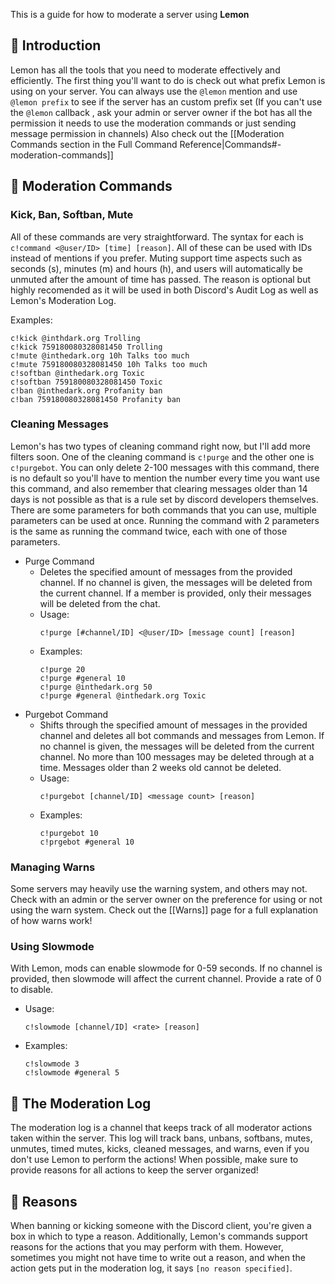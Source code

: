 This is a guide for how to moderate a server using **Lemon**

## 🔨 Introduction
Lemon has all the tools that you need to moderate effectively and efficiently. The first thing you'll want to do is check out what prefix Lemon is using on your server. You can always use the `@lemon` mention and use `@lemon prefix` to see if the server has an custom prefix set (If you can't use the `@lemon` callback , ask your admin or server owner if the bot has all the permission it needs to use the moderation commands or just sending message permission in channels) Also check out the [[Moderation Commands section in the Full Command Reference|Commands#-moderation-commands]]

## 🔨 Moderation Commands
### Kick, Ban, Softban, Mute
All of these commands are very straightforward. The syntax for each is `c!command <@user/ID> [time] [reason]`. All of these can be used with IDs instead of mentions if you prefer. Muting support time aspects such as seconds (s), minutes (m) and hours (h), and users will automatically be unmuted after the amount of time has passed. The reason is optional but highly recomended as it will be used in both Discord's Audit Log as well as Lemon's Moderation Log.

Examples:
```
c!kick @inthdark.org Trolling
c!kick 759180080328081450 Trolling
c!mute @inthedark.org 10h Talks too much
c!mute 759180080328081450 10h Talks too much
c!softban @inthedark.org Toxic
c!softban 759180080328081450 Toxic
c!ban @inthedark.org Profanity ban
c!ban 759180080328081450 Profanity ban
```

### Cleaning Messages
Lemon's has two types of cleaning command right now, but I'll add more filters soon. One of the cleaning command is `c!purge` and the other one is `c!purgebot`. You can only delete 2-100 messages with this command, there is no default so you'll have to mention the number every time you want use this command, and also remember that clearing messages older than 14 days is not possible as that is a rule set by discord developers themselves.
There are some parameters for both commands that you can use, multiple parameters can be used at once. Running the command with 2 parameters is the same as running the command twice, each with one of those parameters.

* Purge Command 
   * Deletes the specified amount of messages from the provided channel. If no channel is given, the messages will be deleted from the current channel. If a member is provided, only their messages will be deleted from the chat.
   * Usage:
     ```
     c!purge [#channel/ID] <@user/ID> [message count] [reason]
     ```
   * Examples: 
     ```
     c!purge 20
     c!purge #general 10
     c!purge @inthedark.org 50
     c!purge #general @inthedark.org Toxic
     ```
* Purgebot Command 
   * Shifts through the specified amount of messages in the provided channel and deletes all bot commands and messages from Lemon. If no channel is given, the messages will be deleted from the current channel. No more than 100 messages may be deleted through at a time. Messages older than 2 weeks old cannot be deleted. 
   * Usage:
     ```
     c!purgebot [channel/ID] <message count> [reason]
     ```
   * Examples:
     ```
     c!purgebot 10
     c!prgebot #general 10
     ```

### Managing Warns
Some servers may heavily use the warning system, and others may not. Check with an admin or the server owner on the preference for using or not using the warn system. Check out the [[Warns]] page for a full explanation of how warns work!

### Using Slowmode
With Lemon, mods can enable slowmode for 0-59 seconds. If no channel is provided, then slowmode will affect the current channel. Provide a rate of 0 to disable.
* Usage:
  ```
  c!slowmode [channel/ID] <rate> [reason]
  ```
* Examples:
  ```
  c!slowmode 3
  c!slowmode #general 5
  ```

## 🔨 The Moderation Log
The moderation log is a channel that keeps track of all moderator actions taken within the server. This log will track bans, unbans, softbans, mutes, unmutes, timed mutes, kicks, cleaned messages, and warns, even if you don't use Lemon to perform the actions! When possible, make sure to provide reasons for all actions to keep the server organized!

## 🔨 Reasons
When banning or kicking someone with the Discord client, you're given a box in which to type a reason. Additionally, Lemon's commands support reasons for the actions that you may perform with them. However, sometimes you might not have time to write out a reason, and when the action gets put in the moderation log, it says `[no reason specified]`.